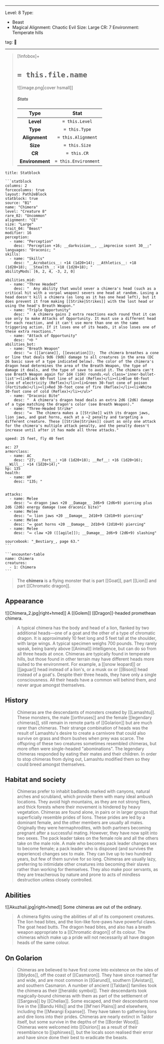 
---


Level: 8
Type:
- Beast
- Magical
Alignment: Chaotic Evil
Size: Large
CR: 7
Environment: Temperate hills


tag: 👹

---

> [!infobox]+
> #  `= this.file.name`
> ![[image.png|cover hsmall]]
> ##### Stats
> Type | Stat |
> :---:|:---:|
> **Level** | `= this.Level` |
> **Type** | `= this.Type` |
> **Alignment** | `= this.Alignment` |
> **Size** | `= this.Size` |
> **CR** | `= this.CR` |
> **Environment** | `= this.Environment` |




````ad-info
title: Statblock

```statblock
columns: 2
forcecolumns: true
layout: Path2eBlock
statblock: true
source: "B1"
name: "Chimera"
level: "Creature 8"
rare_02: "Uncommon"
alignment: "CE"
size: "Large"
trait_04: "Beast"
modifier: 16
perception:
  - name: "Perception"
    desc: "Perception +16; __darkvision__, __imprecise scent 30__;"
languages: "Draconic; "
skills:
  - name: "Skills"
    desc: "__Acrobatics__: +14 (1d20+14); __Athletics__: +18 (1d20+18); __Stealth__: +18 (1d20+18); "
abilityMods: [6, 2, 4, -3, 2, 0]

abilities_mid:
  - name: "Three Headed"
    desc: "  Any ability that would sever a chimera's head (such as a critical hit with a vorpal weapon) severs one head at random. Losing a head doesn't kill a chimera (as long as it has one head left), but it does prevent it from making [[Strike|Strikes]] with the lost head or using the head's Breath Weapon."
  - name: "Triple Opportunity"
    desc: "  A chimera gains 2 extra reactions each round that it can use only to make Attacks of Opportunity. It must use a different head for each reaction, and it can't use more than one on the same triggering action. If it loses one of its heads, it also loses one of these extra reactions."
  - name: "Attack of Opportunity"
    desc: "⬲ "
abilities_bot:
  - name: "Breath Weapon"
    desc: "⬺ ([[arcane]], [[evocation]]);  The chimera breathes a cone or line that deals 9d6 (9d6) damage to all creatures in the area (DC 26 basic save of a type indicated below). The color of the chimera's dragon head determines the area of the Breath Weapon, the type of damage it deals, and the type of save to avoid it. The chimera can't use Breath Weapon again for 1d4 (1d4) rounds.<ul class='inner-bullet-list'><li>Black 60-foot line of acid (Reflex)</li><li>Blue 60-foot line of electricity (Reflex)</li><li>Green 30-foot cone of poison (Fortitude)</li><li>Red 30-foot cone of fire (Reflex)</li><li>White 30-foot cone of cold (Reflex)</li></ul>"
  - name: "Draconic Bite"
    desc: "  A chimera's dragon head deals an extra 2d6 (2d6) damage of a type matching the dragon's color (see Breath Weapon)."
  - name: "Three-Headed Strike"
    desc: "⬺  The chimera makes a [[Strike]] with its dragon jaws, lion jaws, and goat horns, each at a –2 penalty and targeting a different creature. These [[Strike|Strikes]] count as only one attack for the chimera's multiple attack penalty, and the penalty doesn't increase until after it has made all three attacks."

speed: 25 feet, fly 40 feet

ac: 27
armorclass:
  - name: AC
    desc: "27; __Fort__: +18 (1d20+18); __Ref__: +16 (1d20+16); __Will__: +14 (1d20+14);"
hp: 135
health:
  - name: HP
    desc: "135; "


attacks:
  - name: Melee
    desc: "⬻ dragon jaws +20 __Damage__ 2d6+9 (2d6+9) piercing plus 2d6 (2d6) energy damage (see draconic bite)"
  - name: Melee
    desc: "⬻ lion jaws +20 __Damage__ 2d10+9 (2d10+9) piercing"
  - name: Melee
    desc: "⬻ goat horns +20 __Damage__ 2d10+9 (2d10+9) piercing"
  - name: Melee
    desc: "⬻ claw +20 ([[agile]]); __Damage__ 2d6+9 (2d6+9) slashing"

sourcebook: "_Bestiary_, page 63."
```

```encounter-table
name: Chimera
creatures:
  - 1: Chimera
```

````



>  The **chimera** is a flying monster that is part [[Goat]], part [[Lion]] and part [[Chromatic dragon]].



## Appearance

![[Chimera_2.jpg|right+hmed]] 
 A [[Golem]] [[Dragon]]-headed promethean chimera.
>  A typical chimera has the body and head of a lion, flanked by two additional heads—one of a goat and the other of a type of chromatic dragon. It is approximately 10 feet long and 5 feet tall at the shoulder, with large wings. A typical specimen weighs 700 pounds. They rarely speak, being barely above [[Animal]] intelligence, but can do so from all three heads at once.
>  Chimeras are typically found in temperate hills, but those found in other terrain may have different heads more suited to the environment. For example, a [[snow leopard]] or [[jaguar]] head instead of a lion's, or a musk ox or [[Bison]] head instead of a goat's.
>  Despite their three heads, they have only a single consciousness. All their heads have a common will behind them, and never argue amongst themselves.


## History

>  Chimeras are the descendants of monsters created by [[Lamashtu]]. These monsters, the male [[orthruses]] and the female [[legendary chimeras]], still remain in remote parts of [[Golarion]] but are much rarer than chimeras.
>  Their strange combination of heads was the result of Lamashtu's desire to create a carnivore that could also survive on grass and thorn bushes when prey was scarce.
>  The offspring of these two creatures sometimes resembled chimeras, but more often were single-headed "abominations". The legendary chimeras responded by eating their mates and their children. In order to stop chimeras from dying out, Lamashtu modified them so they could breed amongst themselves.


## Habitat and society

>  Chimeras prefer to inhabit badlands marked with canyons, natural arches and scrubland, which provide them with many ideal ambush locations. They avoid high mountains, as they are not strong fliers, and thick forests where their movement is hindered by heavy vegetation.
>  Chimeras are found alone, in pairs or in larger groups that superficially resemble prides of lions. These prides are led by a dominant female, and the other members are usually all males.
>  Originally they were hermaphrodites, with both partners becoming pregnant after a successful mating. However, they have now split into two sexes. The pack leader takes on the female role and all the others take on the male role. A male who becomes pack leader changes sex to become female; a pack leader who is disposed (and survives the experience) changes sex to male. They can live up to two hundred years, but few of them survive for so long.
>  Chimeras are usually lazy, preferring to intimidate other creatures into becoming their slaves rather than working for themselves. They also make poor servants, as they are treacherous by nature and prone to acts of mindless destruction unless closely controlled.


## Abilities

![[Akuzhail.jpg|right+hmed]] 
 Some chimeras are out of the ordinary.
>  A chimera fights using the abilities of all of its component creatures. The lion head bites, and the lion-like fore-paws have powerful claws. The goat head butts. The dragon head bites, and also has a breath weapon appropriate to a [[Chromatic dragon]] of its colour. The chimeras which make up a pride will not necessarily all have dragon heads of the same colour.


## On Golarion

>  Chimeras are believed to have first come into existence on the isles of [[Iblydos]], off the coast of [[Casmaron]]. They have since roamed far and wide, and are most common in [[Garund]], southern [[Avistan]], and southern Casmaron.
>  A number of ancient [[Taldan]] families took the chimera as their [[heraldic symbol]]. Their descendants took magically-bound chimeras with them as part of the settlement of [[Sargava]] by [[Cheliax]]. Some escaped, and their descendants now live in the [[Bandu Hills]] and the [[M'neri Plains]] and elsewhere, including the [[Mwangi Expanse]]. They have taken to gathering lions and dire lions into their prides. Chimeras are nearly extinct in Taldor itself, but some survive in the depths of the [[Border Wood]].
>  Chimeras were welcomed into [[Osirion]] as a result of their resemblance to [[sphinxes]], but the locals soon realised their error and have since done their best to eradicate the beasts.








